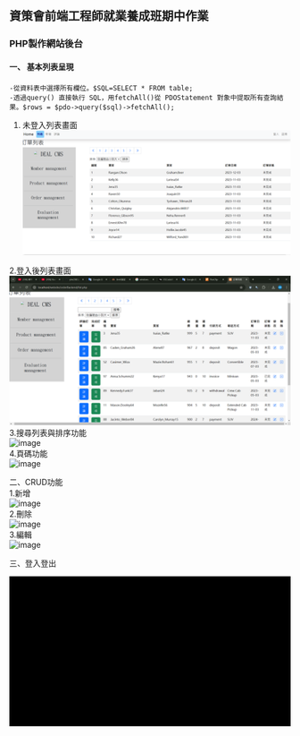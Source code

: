 ## 資策會前端工程師就業養成班期中作業  
### PHP製作網站後台  

#### 一、 基本列表呈現    
    -從資料表中選擇所有欄位。$SQL=SELECT * FROM table;  
    -透過query() 直接執行 SQL，用fetchAll()從 PDOStatement 對象中提取所有查詢結果。$rows = $pdo->query($sql)->fetchAll();  
   
1. 未登入列表畫面  
  ![image](https://github.com/yhn2983/php_list/blob/main/%E7%99%BB%E5%85%A5%E5%89%8D%E5%88%97%E8%A1%A8.png)
   
 2.登入後列表畫面    
  ![image](https://github.com/yhn2983/php_list/blob/main/%E7%99%BB%E5%85%A5%E5%BE%8C%E5%88%97%E8%A1%A8.png)  
  3.搜尋列表與排序功能  
   ![image](https://github.com/yhn2983/php_list/blob/main/search.gif)    
   4.頁碼功能  
      ![image](https://github.com/yhn2983/php_list/blob/main/page.gif)  
   
  二、CRUD功能   
  1.新增  
 ![image](https://github.com/yhn2983/php_list/blob/main/create.gif)  
  2.刪除    
  ![image](https://github.com/yhn2983/php_list/blob/main/delete.gif)  
  3.編輯   
   ![image](https://github.com/yhn2983/php_list/blob/main/edit.gif)  
  
  三、登入登出  

  ![image](https://github.com/yhn2983/php_list/blob/main/loginout.gif)
